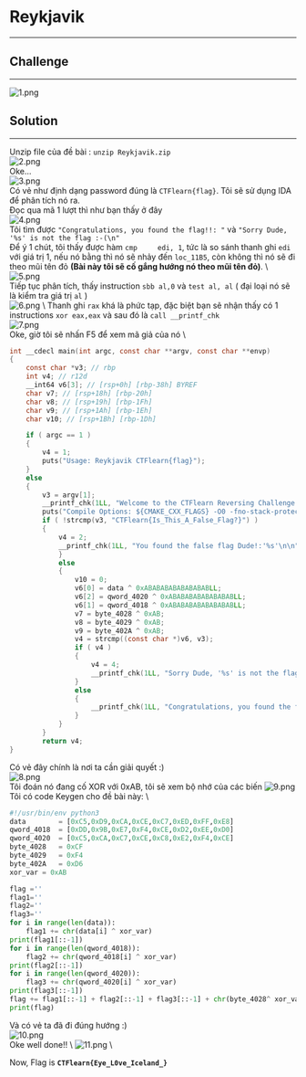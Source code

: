 # Reykjavik
----
## Challenge
----
![1.png](https://github.com/blackrabbit2003/CTF/blob/master/CTFlearn/Reykjavik/Capture/1.png)
## Solution 
---
Unzip file của đề bài : `unzip Reykjavik.zip` \
![2.png](https://github.com/blackrabbit2003/CTF/blob/master/CTFlearn/Reykjavik/Capture/2.png) \
Oke… \
![3.png](https://github.com/blackrabbit2003/CTF/blob/master/CTFlearn/Reykjavik/Capture/3.png) \
Có vẻ như định dạng password đúng là `CTFlearn{flag}`. Tôi sẽ sử dụng IDA để phân tích nó ra. <br>
Đọc qua mã 1 lượt thì như bạn thấy ở đây \
![4.png](https://github.com/blackrabbit2003/CTF/blob/master/CTFlearn/Reykjavik/Capture/4.png) \
Tôi tìm được `"Congratulations, you found the flag!!: "` và `"Sorry Dude, '%s' is not the flag :-(\n"` <br>
Để ý 1 chút, tôi thấy được hàm `cmp     edi, 1`, tức là so sánh thanh ghi `edi` với giá trị 1, nếu nó bằng thì nó sẽ nhảy đến `loc_11B5`, còn không thì nó sẽ đi theo mũi tên đỏ **(Bài này tôi sẽ cố gắng hướng nó theo mũi tên đỏ)**. \ 
![5.png](https://github.com/blackrabbit2003/CTF/blob/master/CTFlearn/Reykjavik/Capture/5.png) \
Tiếp tục phân tích, thấy instruction `sbb al,0` và `test al, al` ( đại loại nó sẽ là kiểm tra giá trị `al` ) \
![6.png](https://github.com/blackrabbit2003/CTF/blob/master/CTFlearn/Reykjavik/Capture/6.png) \ 
Thanh ghi `rax` khá là phức tạp, đặc biệt bạn sẽ nhận thấy có 1 instructions `xor eax,eax` và sau đó là `call __printf_chk` \
![7.png](https://github.com/blackrabbit2003/CTF/blob/master/CTFlearn/Reykjavik/Capture/7.png) \
Oke, giờ tôi sẽ nhấn F5 để xem mã giả của nó \
```C
int __cdecl main(int argc, const char **argv, const char **envp)
{
    const char *v3; // rbp
    int v4; // r12d
    __int64 v6[3]; // [rsp+0h] [rbp-38h] BYREF
    char v7; // [rsp+18h] [rbp-20h]
    char v8; // [rsp+19h] [rbp-1Fh]
    char v9; // [rsp+1Ah] [rbp-1Eh]
    char v10; // [rsp+1Bh] [rbp-1Dh]

    if ( argc == 1 )
    {
        v4 = 1;
        puts("Usage: Reykjavik CTFlearn{flag}");
    }
    else
    {
        v3 = argv[1];
        __printf_chk(1LL, "Welcome to the CTFlearn Reversing Challenge Reykjavik v2: %s\n", v3);
        puts("Compile Options: ${CMAKE_CXX_FLAGS} -O0 -fno-stack-protector -mno-sse\n");
        if ( !strcmp(v3, "CTFlearn{Is_This_A_False_Flag?}") )
        {
            v4 = 2;
            __printf_chk(1LL, "You found the false flag Dude!:'%s'\n\n", "CTFlearn{Is_This_A_False_Flag?}");
            }
            else
            {
                v10 = 0;
                v6[0] = data ^ 0xABABABABABABABABLL;
                v6[2] = qword_4020 ^ 0xABABABABABABABABLL;
                v6[1] = qword_4018 ^ 0xABABABABABABABABLL;
                v7 = byte_4028 ^ 0xAB;
                v8 = byte_4029 ^ 0xAB;
                v9 = byte_402A ^ 0xAB;
                v4 = strcmp((const char *)v6, v3);
                if ( v4 )
                {
                    v4 = 4;
                    __printf_chk(1LL, "Sorry Dude, '%s' is not the flag :-(\n\n", v3);
                }
                else
                {
                    __printf_chk(1LL, "Congratulations, you found the flag!!: '%s'\n\n", (const char *)v6);
                }
            }
        }
        return v4;
}
```
Có vẻ đây chính là nơi ta cần giải quyết :) \
![8.png](https://github.com/blackrabbit2003/CTF/blob/master/CTFlearn/Reykjavik/Capture/8.png) \
Tôi đoán nó đang cố XOR với 0xAB, tôi sẽ xem bộ nhớ của các biến 
![9.png](https://github.com/blackrabbit2003/CTF/blob/master/CTFlearn/Reykjavik/Capture/9.png) \
Tôi có code Keygen cho đề bài này: \  
```python
#!/usr/bin/env python3
data        = [0xC5,0xD9,0xCA,0xCE,0xC7,0xED,0xFF,0xE8]
qword_4018  = [0xDD,0x9B,0xE7,0xF4,0xCE,0xD2,0xEE,0xD0]
qword_4020  = [0xC5,0xCA,0xC7,0xCE,0xC8,0xE2,0xF4,0xCE]
byte_4028   = 0xCF
byte_4029   = 0xF4 
byte_402A   = 0xD6 
xor_var = 0xAB

flag =''
flag1=''
flag2=''
flag3=''
for i in range(len(data)):
    flag1 += chr(data[i] ^ xor_var)
print(flag1[::-1])
for i in range(len(qword_4018)):
    flag2 += chr(qword_4018[i] ^ xor_var)
print(flag2[::-1])
for i in range(len(qword_4020)):
    flag3 += chr(qword_4020[i] ^ xor_var)
print(flag3[::-1])
flag += flag1[::-1] + flag2[::-1] + flag3[::-1] + chr(byte_4028^ xor_var) + chr(byte_4029 ^ xor_var) + chr(byte_402A ^ xor_var)
print(flag)
``` 
Và có vẻ ta đã đi đúng hướng :) \
![10.png](https://github.com/blackrabbit2003/CTF/blob/master/CTFlearn/Reykjavik/Capture/9.png) \
Oke well done!! \ 
![11.png](https://github.com/blackrabbit2003/CTF/blob/master/CTFlearn/Reykjavik/Capture/10.png) \

Now, Flag is **`CTFlearn{Eye_L0ve_Iceland_}`**
